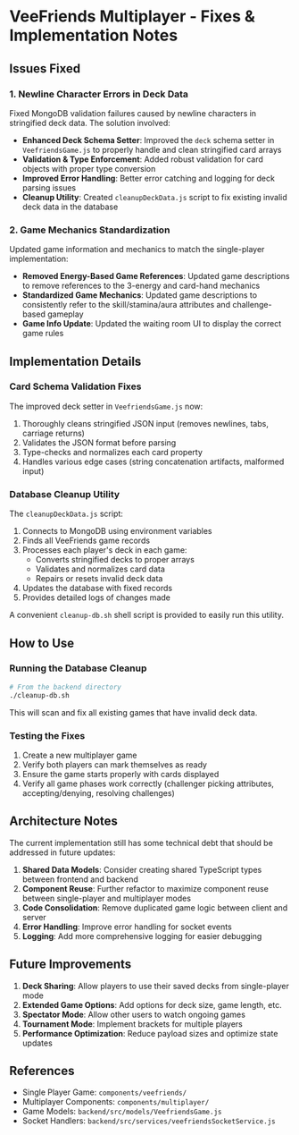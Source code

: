 # VeeFriends Multiplayer - Fixes & Implementation Notes

## Issues Fixed

### 1. Newline Character Errors in Deck Data

Fixed MongoDB validation failures caused by newline characters in stringified deck data. The solution involved:

- **Enhanced Deck Schema Setter**: Improved the `deck` schema setter in `VeefriendsGame.js` to properly handle and clean stringified card arrays
- **Validation & Type Enforcement**: Added robust validation for card objects with proper type conversion
- **Improved Error Handling**: Better error catching and logging for deck parsing issues
- **Cleanup Utility**: Created `cleanupDeckData.js` script to fix existing invalid deck data in the database

### 2. Game Mechanics Standardization

Updated game information and mechanics to match the single-player implementation:

- **Removed Energy-Based Game References**: Updated game descriptions to remove references to the 3-energy and card-hand mechanics
- **Standardized Game Mechanics**: Updated game descriptions to consistently refer to the skill/stamina/aura attributes and challenge-based gameplay
- **Game Info Update**: Updated the waiting room UI to display the correct game rules

## Implementation Details

### Card Schema Validation Fixes

The improved deck setter in `VeefriendsGame.js` now:

1. Thoroughly cleans stringified JSON input (removes newlines, tabs, carriage returns)
2. Validates the JSON format before parsing
3. Type-checks and normalizes each card property
4. Handles various edge cases (string concatenation artifacts, malformed input)

### Database Cleanup Utility

The `cleanupDeckData.js` script:

1. Connects to MongoDB using environment variables
2. Finds all VeeFriends game records
3. Processes each player's deck in each game:
   - Converts stringified decks to proper arrays
   - Validates and normalizes card data
   - Repairs or resets invalid deck data
4. Updates the database with fixed records
5. Provides detailed logs of changes made

A convenient `cleanup-db.sh` shell script is provided to easily run this utility.

## How to Use

### Running the Database Cleanup

```bash
# From the backend directory
./cleanup-db.sh
```

This will scan and fix all existing games that have invalid deck data.

### Testing the Fixes

1. Create a new multiplayer game
2. Verify both players can mark themselves as ready
3. Ensure the game starts properly with cards displayed
4. Verify all game phases work correctly (challenger picking attributes, accepting/denying, resolving challenges)

## Architecture Notes

The current implementation still has some technical debt that should be addressed in future updates:

1. **Shared Data Models**: Consider creating shared TypeScript types between frontend and backend
2. **Component Reuse**: Further refactor to maximize component reuse between single-player and multiplayer modes
3. **Code Consolidation**: Remove duplicated game logic between client and server
4. **Error Handling**: Improve error handling for socket events
5. **Logging**: Add more comprehensive logging for easier debugging

## Future Improvements

1. **Deck Sharing**: Allow players to use their saved decks from single-player mode
2. **Extended Game Options**: Add options for deck size, game length, etc.
3. **Spectator Mode**: Allow other users to watch ongoing games
4. **Tournament Mode**: Implement brackets for multiple players
5. **Performance Optimization**: Reduce payload sizes and optimize state updates

## References

- Single Player Game: `components/veefriends/`
- Multiplayer Components: `components/multiplayer/`
- Game Models: `backend/src/models/VeefriendsGame.js`
- Socket Handlers: `backend/src/services/veefriendsSocketService.js`
